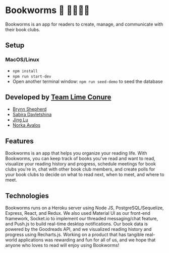 # Bookworms :book: 🐛🐛🐛🐛

Bookworms is an app for readers to create, manage, and communicate with their book clubs.

## Setup

### MacOS/Linux
* `npm install`
* `npm run start-dev`
* Open another terminal window: `npm run seed-demo` to seed the database

## Developed by [Team Lime Conure](https://github.com/lime-conure)
* [Brynn Shepherd](https://github.com/brynn)
* [Sabira Davletshina](https://github.com/Sdavletshina)
* [Jing Lu](https://github.com/Jl201835)
* [Norka Avalos](https://github.com/norkavalos)

## Features
Bookworms is an app that helps you organize your reading life. With Bookworms, you can keep track of books you've read and want to read, visualize your reading history and progress, schedule meetings for book clubs you're in, chat with other book club members, and create polls for your book clubs to decide on what to read next, when to meet, and where to meet.

## Technologies
Bookworms runs on a Heroku server using Node JS, PostgreSQL/Sequelize, Express, React, and Redux. We also used Material UI as our front-end framework, Socket.io to implement our threaded messaging/chat feature, and Push.js to build real-time desktop notifications. Our book data is powered by the Goodreads API, and we visualized reading history and progress using Recharts.js. Working on a product that has tangible real-world applications was rewarding and fun for all of us, and we hope that anyone who loves to read will enjoy using Bookworms!
